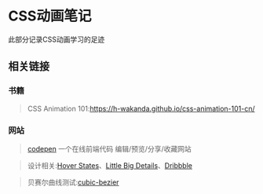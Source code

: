 # CSS动画笔记

此部分记录CSS动画学习的足迹

## 相关链接
### 书籍
>CSS Animation 101:https://h-wakanda.github.io/css-animation-101-cn/

### 网站
>[codepen](https://codepen.io/) 一个在线前端代码 编辑/预览/分享/收藏网站

>设计相关:[Hover States](https://hoverstat.es/)、[Little Big Details](http://littlebigdetails.com/)、[Dribbble](https://dribbble.com/)

>贝赛尔曲线测试:[cubic-bezier](https://cubic-bezier.com/#.17,.67,.83,.67)